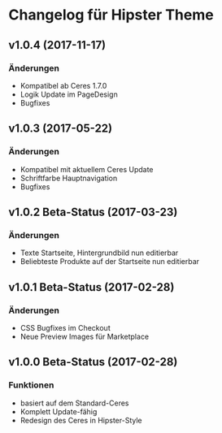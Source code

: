 # Changelog für Hipster Theme

## v1.0.4 (2017-11-17)

### Änderungen
- Kompatibel ab Ceres 1.7.0
- Logik Update im PageDesign
- Bugfixes

## v1.0.3 (2017-05-22)

### Änderungen
- Kompatibel mit aktuellem Ceres Update
- Schriftfarbe Hauptnavigation
- Bugfixes

## v1.0.2 Beta-Status (2017-03-23)

### Änderungen
- Texte Startseite, Hintergrundbild nun editierbar
- Beliebteste Produkte auf der Startseite nun editierbar

## v1.0.1 Beta-Status (2017-02-28)

### Änderungen
- CSS Bugfixes im Checkout
- Neue Preview Images für Marketplace

## v1.0.0 Beta-Status (2017-02-28)

### Funktionen
- basiert auf dem Standard-Ceres
- Komplett Update-fähig
- Redesign des Ceres in Hipster-Style
